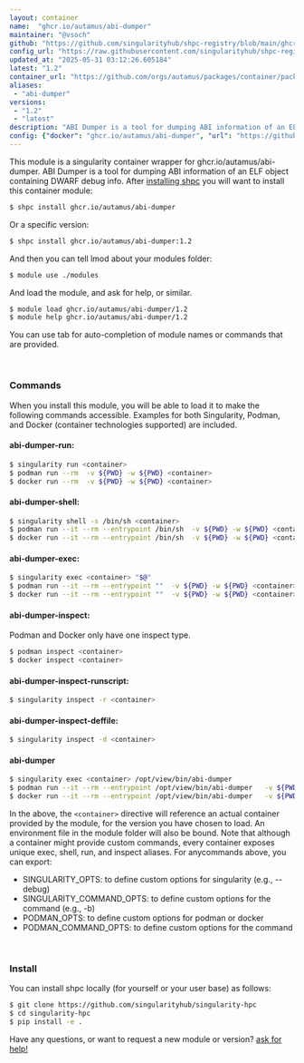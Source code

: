 ```yaml
---
layout: container
name:  "ghcr.io/autamus/abi-dumper"
maintainer: "@vsoch"
github: "https://github.com/singularityhub/shpc-registry/blob/main/ghcr.io/autamus/abi-dumper/container.yaml"
config_url: "https://raw.githubusercontent.com/singularityhub/shpc-registry/main/ghcr.io/autamus/abi-dumper/container.yaml"
updated_at: "2025-05-31 03:12:26.605184"
latest: "1.2"
container_url: "https://github.com/orgs/autamus/packages/container/package/abi-dumper"
aliases:
 - "abi-dumper"
versions:
 - "1.2"
 - "latest"
description: "ABI Dumper is a tool for dumping ABI information of an ELF object containing DWARF debug info."
config: {"docker": "ghcr.io/autamus/abi-dumper", "url": "https://github.com/orgs/autamus/packages/container/package/abi-dumper", "maintainer": "@vsoch", "description": "ABI Dumper is a tool for dumping ABI information of an ELF object containing DWARF debug info.", "latest": {"1.2": "sha256:53c6bb9fa5bf0f0029580dff7f48bb5f410657f8acb497b5a80504355407da9f"}, "tags": {"1.2": "sha256:53c6bb9fa5bf0f0029580dff7f48bb5f410657f8acb497b5a80504355407da9f", "latest": "sha256:53c6bb9fa5bf0f0029580dff7f48bb5f410657f8acb497b5a80504355407da9f"}, "aliases": {"abi-dumper": "/opt/view/bin/abi-dumper"}}
---
```


This module is a singularity container wrapper for ghcr.io/autamus/abi-dumper.
ABI Dumper is a tool for dumping ABI information of an ELF object containing DWARF debug info.
After [installing shpc](#install) you will want to install this container module:


```bash
$ shpc install ghcr.io/autamus/abi-dumper
```

Or a specific version:

```bash
$ shpc install ghcr.io/autamus/abi-dumper:1.2
```

And then you can tell lmod about your modules folder:

```bash
$ module use ./modules
```

And load the module, and ask for help, or similar.

```bash
$ module load ghcr.io/autamus/abi-dumper/1.2
$ module help ghcr.io/autamus/abi-dumper/1.2
```

You can use tab for auto-completion of module names or commands that are provided.

<br>

### Commands

When you install this module, you will be able to load it to make the following commands accessible.
Examples for both Singularity, Podman, and Docker (container technologies supported) are included.

#### abi-dumper-run:

```bash
$ singularity run <container>
$ podman run --rm  -v ${PWD} -w ${PWD} <container>
$ docker run --rm  -v ${PWD} -w ${PWD} <container>
```

#### abi-dumper-shell:

```bash
$ singularity shell -s /bin/sh <container>
$ podman run --it --rm --entrypoint /bin/sh  -v ${PWD} -w ${PWD} <container>
$ docker run --it --rm --entrypoint /bin/sh  -v ${PWD} -w ${PWD} <container>
```

#### abi-dumper-exec:

```bash
$ singularity exec <container> "$@"
$ podman run --it --rm --entrypoint ""  -v ${PWD} -w ${PWD} <container> "$@"
$ docker run --it --rm --entrypoint ""  -v ${PWD} -w ${PWD} <container> "$@"
```

#### abi-dumper-inspect:

Podman and Docker only have one inspect type.

```bash
$ podman inspect <container>
$ docker inspect <container>
```

#### abi-dumper-inspect-runscript:

```bash
$ singularity inspect -r <container>
```

#### abi-dumper-inspect-deffile:

```bash
$ singularity inspect -d <container>
```


#### abi-dumper

```bash
$ singularity exec <container> /opt/view/bin/abi-dumper
$ podman run --it --rm --entrypoint /opt/view/bin/abi-dumper   -v ${PWD} -w ${PWD} <container> -c " $@"
$ docker run --it --rm --entrypoint /opt/view/bin/abi-dumper   -v ${PWD} -w ${PWD} <container> -c " $@"
```



In the above, the `<container>` directive will reference an actual container provided
by the module, for the version you have chosen to load. An environment file in the
module folder will also be bound. Note that although a container
might provide custom commands, every container exposes unique exec, shell, run, and
inspect aliases. For anycommands above, you can export:

 - SINGULARITY_OPTS: to define custom options for singularity (e.g., --debug)
 - SINGULARITY_COMMAND_OPTS: to define custom options for the command (e.g., -b)
 - PODMAN_OPTS: to define custom options for podman or docker
 - PODMAN_COMMAND_OPTS: to define custom options for the command

<br>

### Install

You can install shpc locally (for yourself or your user base) as follows:

```bash
$ git clone https://github.com/singularityhub/singularity-hpc
$ cd singularity-hpc
$ pip install -e .
```

Have any questions, or want to request a new module or version? [ask for help!](https://github.com/singularityhub/singularity-hpc/issues)